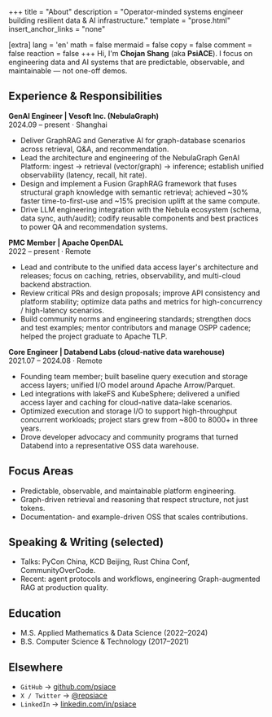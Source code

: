 +++
title = "About"
description = "Operator-minded systems engineer building resilient data & AI infrastructure."
template = "prose.html"
insert_anchor_links = "none"

[extra]
lang = 'en'
math = false
mermaid = false
copy = false
comment = false
reaction = false
+++
Hi, I'm **Chojan Shang** (aka **PsiACE**).
I focus on engineering data and AI systems that are predictable, observable, and maintainable — not one-off demos.

## Experience & Responsibilities

**GenAI Engineer | Vesoft Inc. (NebulaGraph)**  
2024.09 – present · Shanghai  
- Deliver GraphRAG and Generative AI for graph-database scenarios across retrieval, Q&A, and recommendation.
- Lead the architecture and engineering of the NebulaGraph GenAI Platform: ingest → retrieval (vector/graph) → inference; establish unified observability (latency, recall, hit rate).
- Design and implement a Fusion GraphRAG framework that fuses structural graph knowledge with semantic retrieval; achieved ~30% faster time-to-first-use and ~15% precision uplift at the same compute.
- Drive LLM engineering integration with the Nebula ecosystem (schema, data sync, auth/audit); codify reusable components and best practices to power QA and recommendation systems.

**PMC Member | Apache OpenDAL**  
2022 – present · Remote  
- Lead and contribute to the unified data access layer's architecture and releases; focus on caching, retries, observability, and multi-cloud backend abstraction.
- Review critical PRs and design proposals; improve API consistency and platform stability; optimize data paths and metrics for high-concurrency / high-latency scenarios.
- Build community norms and engineering standards; strengthen docs and test examples; mentor contributors and manage OSPP cadence; helped the project graduate to Apache TLP.

**Core Engineer | Databend Labs (cloud-native data warehouse)**  
2021.07 – 2024.08 · Remote  
- Founding team member; built baseline query execution and storage access layers; unified I/O model around Apache Arrow/Parquet.
- Led integrations with lakeFS and KubeSphere; delivered a unified access layer and caching for cloud-native data-lake scenarios.
- Optimized execution and storage I/O to support high-throughput concurrent workloads; project stars grew from ~800 to 8000+ in three years.
- Drove developer advocacy and community programs that turned Databend into a representative OSS data warehouse.

## Focus Areas

- Predictable, observable, and maintainable platform engineering.
- Graph-driven retrieval and reasoning that respect structure, not just tokens.
- Documentation- and example-driven OSS that scales contributions.

## Speaking & Writing (selected)

- Talks: PyCon China, KCD Beijing, Rust China Conf, CommunityOverCode.
- Recent: agent protocols and workflows, engineering Graph-augmented RAG at production quality.

## Education

- M.S. Applied Mathematics & Data Science (2022–2024)  
- B.S. Computer Science & Technology (2017–2021)

## Elsewhere

- `GitHub` → [github.com/psiace](https://github.com/psiace)  
- `X / Twitter` → [@repsiace](https://twitter.com/repsiace)  
- `LinkedIn` → [linkedin.com/in/psiace](https://www.linkedin.com/in/psiace)
